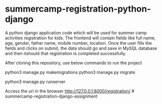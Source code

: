# summercamp-registration-python-django

A python django application code which will be used for summer camp activities registration for kids. The frontend will contain fields like full name, age, gender, father name, mobile number, location. Once the user fills the fields and clicks on submit, the data should go and save in MySQL database and then itshould that registration is completed successfully.

After cloning this repository, use below commands to run the project

python3 manage.py makemigrations
python3 manage.py migrate

python3 manage.py runserver

Access the url in the browser
http://127.0.0.1:8000/registration/
#   s u m m e r c a m p - r e g i s t r a t i o n - d j a n g o - a s s i g n m e n t  
 